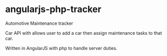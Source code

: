 # angularjs-php-tracker
Automotive Maintenance tracker

Car API with allows user to add a car then assign maintenance tasks to that car.

Written in AngularJS with php to handle server duties.
